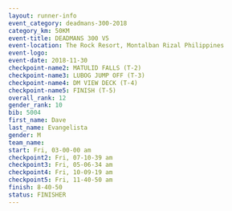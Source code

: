```yaml
---
layout: runner-info 
event_category: deadmans-300-2018 
category_km: 50KM 
event-title: DEADMANS 300 V5 
event-location: The Rock Resort, Montalban Rizal Philippines 
event-logo: 
event-date: 2018-11-30 
checkpoint-name2: MATULID FALLS (T-2) 
checkpoint-name3: LUBOG JUMP OFF (T-3) 
checkpoint-name4: DM VIEW DECK (T-4) 
checkpoint-name5: FINISH (T-5) 
overall_rank: 12
gender_rank: 10
bib: 5004
first_name: Dave
last_name: Evangelista
gender: M
team_name: 
start: Fri, 03-00-00 am
checkpoint2: Fri, 07-10-39 am
checkpoint3: Fri, 05-06-34 am
checkpoint4: Fri, 10-09-19 am
checkpoint5: Fri, 11-40-50 am
finish: 8-40-50
status: FINISHER
---
```

